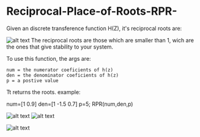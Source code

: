 # Reciprocal-Place-of-Roots-RPR-
Given an discrete transference function H(Z), it's reciprocal roots are: 

![alt text](https://user-images.githubusercontent.com/43643854/49870335-381ee400-fdfa-11e8-84cf-e5b47541e975.png) 
The reciprocal roots are those which are smaller than 1, wich are the ones that give stability to your system.

To use this function, the args are:
    
    num = the numerator coeficients of h(z)
    den = the denominator coeficients of h(z)
    p = a postive value
    
Tt returns the roots. 
example:

num=[1 0.9]
den=[1 -1.5 0.7]
p=5;
RPR(num,den,p)

![alt text](https://user-images.githubusercontent.com/43643854/49870383-55ec4900-fdfa-11e8-9026-bf6b2d87c3a8.png)  ![alt text](https://user-images.githubusercontent.com/43643854/49870400-613f7480-fdfa-11e8-962d-db54c143dab2.png)

![alt text](https://user-images.githubusercontent.com/43643854/49870438-803e0680-fdfa-11e8-84ab-1887db7eeb42.png)

